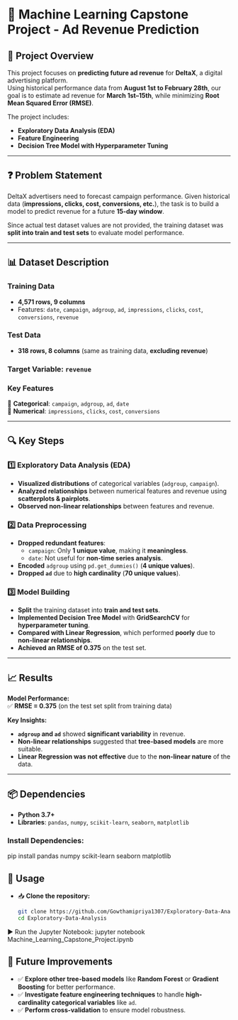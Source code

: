 # 🚀 Machine Learning Capstone Project - Ad Revenue Prediction

## 📌 Project Overview
This project focuses on **predicting future ad revenue** for **DeltaX**, a digital advertising platform.  
Using historical performance data from **August 1st to February 28th**, our goal is to estimate ad revenue for **March 1st–15th**, while minimizing **Root Mean Squared Error (RMSE)**.  

The project includes:
- **Exploratory Data Analysis (EDA)**
- **Feature Engineering**
- **Decision Tree Model with Hyperparameter Tuning**

---

## ❓ Problem Statement
DeltaX advertisers need to forecast campaign performance. Given historical data (**impressions, clicks, cost, conversions, etc.**), the task is to build a model to predict revenue for a future **15-day window**.  

Since actual test dataset values are not provided, the training dataset was **split into train and test sets** to evaluate model performance.

---

## 📊 Dataset Description
### **Training Data**  
- **4,571 rows, 9 columns**  
- Features: `date`, `campaign`, `adgroup`, `ad`, `impressions`, `clicks`, `cost`, `conversions`, `revenue`  

### **Test Data**  
- **318 rows, 8 columns** (same as training data, **excluding revenue**)  

### **Target Variable:** `revenue`

### **Key Features**  
🔹 **Categorical**: `campaign`, `adgroup`, `ad`, `date`  
🔹 **Numerical**: `impressions`, `clicks`, `cost`, `conversions`  

---

## 🔍 Key Steps
### **1️⃣ Exploratory Data Analysis (EDA)**
- **Visualized distributions** of categorical variables (`adgroup`, `campaign`).
- **Analyzed relationships** between numerical features and revenue using **scatterplots & pairplots**.
- **Observed non-linear relationships** between features and revenue.

### **2️⃣ Data Preprocessing**
- **Dropped redundant features**:
  - `campaign`: Only **1 unique value**, making it **meaningless**.
  - `date`: Not useful for **non-time series analysis**.
- **Encoded** `adgroup` using `pd.get_dummies()` (**4 unique values**).
- **Dropped `ad`** due to **high cardinality** (**70 unique values**).

### **3️⃣ Model Building**
- **Split** the training dataset into **train and test sets**.
- **Implemented Decision Tree Model** with **GridSearchCV** for **hyperparameter tuning**.
- **Compared with Linear Regression**, which performed **poorly** due to **non-linear relationships**.
- **Achieved an RMSE of 0.375** on the test set.

---

## 📈 Results
**Model Performance:**  
✅ **RMSE = 0.375** (on the test set split from training data)  

**Key Insights:**
- **`adgroup` and `ad`** showed **significant variability** in revenue.
- **Non-linear relationships** suggested that **tree-based models** are more suitable.
- **Linear Regression was not effective** due to the **non-linear nature** of the data.

---

## 📦 Dependencies
- **Python 3.7+**
- **Libraries**: `pandas`, `numpy`, `scikit-learn`, `seaborn`, `matplotlib`

### **Install Dependencies:**
pip install pandas numpy scikit-learn seaborn matplotlib

## 🔧 Usage

- 📥 **Clone the repository:**
  ```bash
  git clone https://github.com/Gowthamipriya1307/Exploratory-Data-Analysis.git
  cd Exploratory-Data-Analysis

▶ Run the Jupyter Notebook:
jupyter notebook Machine_Learning_Capstone_Project.ipynb

## 🚀 Future Improvements
- ✅ **Explore other tree-based models** like **Random Forest** or **Gradient Boosting** for better performance.  
- ✅ **Investigate feature engineering techniques** to handle **high-cardinality categorical variables** like `ad`.  
- ✅ **Perform cross-validation** to ensure model robustness.  





